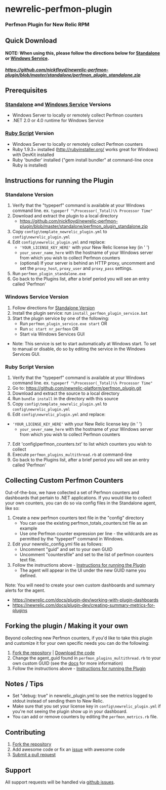 newrelic-perfmon-plugin
================================

### Perfmon Plugin for New Relic RPM

Quick Download
--------------------

#### NOTE: When using this, please follow the directions below for [Standalone](README.md#standalone-version) or [Windows Service](README.md#windows-service-version).
##### https://github.com/nickfloyd/newrelic-perfmon-plugin/blob/master/standalone/perfmon_plugin_standalone.zip

Prerequisites
--------------------

### [Standalone](README.md#standalone-version) and [Windows Service](README.md#windows-service-version) Versions
* Windows Server to locally or remotely collect Perfmon counters
* .NET 2.0 or 4.0 runtime for Windows Service

### [Ruby Script](README.md#ruby-script-version) Version
* Windows Server to locally or remotely collect Perfmon counters
* Ruby 1.9.3+ installed (http://rubyinstaller.org/ works great for Windows) with DevKit installed
* Ruby 'bundler' installed ("gem install bundler" at command-line once Ruby is installed)

Instructions for running the Plugin
--------------------

### Standalone Version
1. Verify that the "typeperf" command is available at your Windows command line. ex. `typeperf "\Processor(_Total)\% Processor Time"`
2. Download and extract the plugin to a local directory
	* https://github.com/nickfloyd/newrelic-perfmon-plugin/blob/master/standalone/perfmon_plugin_standalone.zip
3. Copy `config\template_newrelic_plugin.yml` to `config\newrelic_plugin.yml`
4. Edit `config\newrelic_plugin.yml` and replace:
  	* `'YOUR_LICENSE_KEY_HERE'` with your New Relic license key (in ' ')
	* `your_sever_name_here` with the hostname of your Windows server from which you wish to collect Perfmon counters
	* (optional) If your server is behind an HTTP proxy, uncomment and set the `proxy_host`, `proxy_user` and `proxy_pass` settings.
5. Run `perfmon_plugin_standalone.exe`
6. Go back to the Plugins list, after a brief period you will see an entry called 'Perfmon'

### Windows Service Version
1. Follow directions for [Standalone Version](README.md#standalone-version)
2. Install the plugin service: run `install_perfmon_plugin_service.bat`
3. Start the plugin service by one of the following:
	* Run `perfmon_plugin_service.exe start` OR 
	* Run `sc start nr_perfmon` OR 
	* Start via Windows Services GUI
* Note: This service is set to start automatically at Windows start. To set to manual or disable, do so by editing the service in the Windows Services GUI.

### Ruby Script Version
1. Verify that the "typeperf" command is available at your Windows command line. ex. `typeperf "\Processor(_Total)\% Processor Time"`
2. Go to: https://github.com/newrelic-platform/perfmon_plugin.git
3. Download and extract the source to a local directory
4. Run `bundle install` in the directory with this source
5. Copy `config\template_newrelic_plugin.yml` to `config\newrelic_plugin.yml`
6. Edit `config\newrelic_plugin.yml` and replace:
  * `'YOUR_LICENSE_KEY_HERE'` with your New Relic license key (in ' ')
	* `your_sever_name_here` with the hostname of your Windows server from which you wish to collect Perfmon counters
7. Edit 'config\perfmon_counters.txt' to list which counters you wish to collect
8. Execute `perfmon_plugins_multithread.rb` at command-line
9. Go back to the Plugins list, after a brief period you will see an entry called 'Perfmon'

Collecting Custom Perfmon Counters 
--------------------

Out-of-the-box, we have collected a set of Perfmon counters and dashboards that pertain to .NET applications. 
If you would like to collect your own counters, you can do so via config files in the Standalone agent, like so:

1. Create a new perfmon counters text file in the "config" directory
	* You can use the existing perfmon_totals_counters.txt file as an example
	* Use one Perfmon counter expression per line - the wildcards are as permitted by the "typeperf" command in Windows.
2. Edit your newrelic_config.yml file as follows:
	* Uncomment "guid" and set to your own GUID
	* Uncomment "countersfile" and set to the list of perfmon counters text file.
3. Follow the instructions above - [Instructions for running the Plugin](README.md#instructions-for-running-the-plugin)
	* The agent will appear in the UI under the new GUID name you defined.

Note: You will need to create your own custom dashboards and summary alerts for the agent.
* https://newrelic.com/docs/plugin-dev/working-with-plugin-dashboards
* https://newrelic.com/docs/plugin-dev/creating-summary-metrics-for-plugins

Forking the plugin / Making it your own
--------------------

Beyond collecting new Perfmon counters, if you'd like to take this plugin and customize it for your own specific needs you can do the following:

1. [Fork the repository](https://help.github.com/articles/fork-a-repo) | [Download the code](https://github.com/nickfloyd/newrelic-perfmon-plugin/archive/master.zip)
2. Change the agent_guid found in `perfmon_plugins_multithread.rb` to your own custom GUID (see the [docs](https://newrelic.com/docs/plugin-dev/the-parts-of-a-plugin#guid) for more information)
3. Follow the instructions above - [Instructions for running the Plugin](README.md#instructions-for-running-the-plugin)

Notes / Tips
--------------------

* Set "debug: true" in newrelic_plugin.yml to see the metrics logged to stdout instead of sending them to New Relic.
* Make sure that you set your license key in `config\newrelic_plugin.yml` if you're not seeing the plugin show up in your dashboard.
* You can add or remove counters by editing the `perfmon_metrics.rb` file.

Contributing
--------------------
1. [Fork the repository](https://help.github.com/articles/fork-a-repo)
2. Add awesome code or fix an [issue](https://github.com/nickfloyd/newrelic-perfmon-plugin/issues) with awesome code
3. [Submit a pull request](https://github.com/nickfloyd/newrelic-perfmon-plugin/pulls)

Support
--------------------

All support requests will be handled via [github issues](https://github.com/nickfloyd/newrelic-perfmon-plugin/issues).
